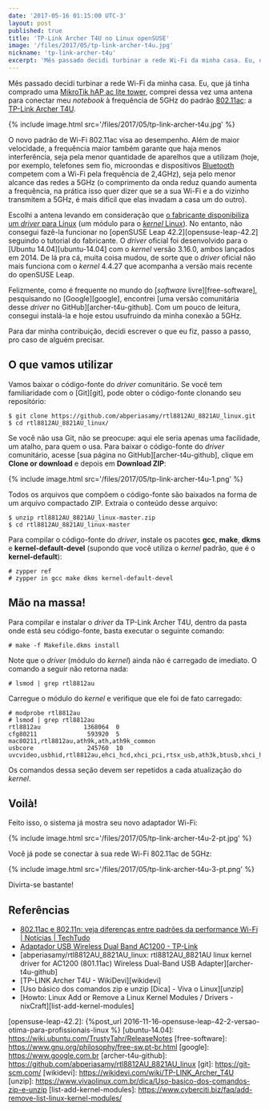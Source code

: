 ```yaml
---
date: '2017-05-16 01:15:00 UTC-3'
layout: post
published: true
title: 'TP-Link Archer T4U no Linux openSUSE'
image: '/files/2017/05/tp-link-archer-t4u.jpg'
nickname: 'tp-link-archer-t4u'
excerpt: 'Mês passado decidi turbinar a rede Wi-Fi da minha casa. Eu, que já tinha comprado uma MikroTik hAP ac lite tower, comprei dessa vez uma antena para conectar meu notebook à frequência de 5GHz do padrão 802.11ac: a TP-Link Archer T4U. O novo padrão de Wi-Fi 802.11ac visa ao desempenho. Além de maior velocidade, a frequência maior também garante que haja menos interferência, seja pela menor quantidade de aparelhos que a utilizam (hoje, por exemplo, telefones sem fio, microondas e dispositivos Bluetooth competem com a Wi-Fi pela frequência de 2,4GHz), seja pelo menor alcance das redes a 5GHz (o comprimento da onda reduz quando aumenta a frequência, na prática isso quer dizer que se a sua Wi-Fi e a do vizinho transmitem a 5GHz, é mais difícil que elas invadam a casa um do outro).'
---
```


Mês passado decidi turbinar a rede Wi-Fi da minha casa. Eu, que já tinha comprado uma [MikroTik hAP ac lite tower][mikrotik], comprei dessa vez uma antena para conectar meu *notebook* à frequência de 5GHz do padrão [802.11ac][802.11ac]: a [TP-Link Archer T4U][tp-link-archer-t4u].

{% include image.html src='/files/2017/05/tp-link-archer-t4u.jpg' %}

O novo padrão de Wi-Fi 802.11ac visa ao desempenho. Além de maior velocidade, a frequência maior também garante que haja menos interferência, seja pela menor quantidade de aparelhos que a utilizam (hoje, por exemplo, telefones sem fio, microondas e dispositivos [Bluetooth][bluetooth] competem com a Wi-Fi pela frequência de 2,4GHz), seja pelo menor alcance das redes a 5GHz (o comprimento da onda reduz quando aumenta a frequência, na prática isso quer dizer que se a sua Wi-Fi e a do vizinho transmitem a 5GHz, é mais difícil que elas invadam a casa um do outro).

Escolhi a antena levando em consideração que [o fabricante disponibiliza um *driver* para Linux][archer-t4u-driver] (um módulo para o [*kernel* Linux][kernel]). No entanto, não consegui fazê-la funcionar no [openSUSE Leap 42.2][opensuse-leap-42.2] seguindo o tutorial do fabricante. O *driver* oficial foi desenvolvido para o [Ubuntu 14.04][ubuntu-14.04] com o *kernel* versão 3.16.0, ambos lançados em 2014. De lá pra cá, muita coisa mudou, de sorte que o *driver* oficial não mais funciona com o *kernel* 4.4.27 que acompanha a versão mais recente do openSUSE Leap.

Felizmente, como é frequente no mundo do [*software* livre][free-software], pesquisando no [Google][google], encontrei [uma versão comunitária desse *driver* no GitHub][archer-t4u-github]. Com um pouco de leitura, consegui instalá-la e hoje estou usufruindo da minha conexão a 5GHz.

Para dar minha contribuição, decidi escrever o que eu fiz, passo a passo, pro caso de alguém precisar.

## O que vamos utilizar

Vamos baixar o código-fonte do *driver* comunitário. Se você tem familiaridade com o [Git][git], pode obter o código-fonte clonando seu repositório:

```
$ git clone https://github.com/abperiasamy/rtl8812AU_8821AU_linux.git
$ cd rtl8812AU_8821AU_linux/
```

Se você não usa Git, não se preocupe: aqui ele seria apenas uma facilidade, um atalho, para quem o usa. Para baixar o código-fonte do *driver* comunitário, acesse [sua página no GitHub][archer-t4u-github], clique em **Clone or download** e depois em **Download ZIP**:

{% include image.html src='/files/2017/05/tp-link-archer-t4u-1.png' %}

Todos os arquivos que compõem o código-fonte são baixados na forma de um arquivo compactado ZIP. Extraia o conteúdo desse arquivo:

```
$ unzip rtl8812AU_8821AU_linux-master.zip
$ cd rtl8812AU_8821AU_linux-master
```

Para compilar o código-fonte do *driver*, instale os pacotes **gcc**, **make**, **dkms** e **kernel-default-devel** (supondo que você utiliza o *kernel* padrão, que é o **kernel-default**):

```
# zypper ref
# zypper in gcc make dkms kernel-default-devel
```

## Mão na massa!

Para compilar e instalar o *driver* da TP-Link Archer T4U, dentro da pasta onde está seu código-fonte, basta executar o seguinte comando:

```
# make -f Makefile.dkms install
```

Note que o *driver* (módulo do *kernel*) ainda não é carregado de imediato. O comando a seguir não retorna nada:

```
# lsmod | grep rtl8812au
```

Carregue o módulo do *kernel* e verifique que ele foi de fato carregado:

```
# modprobe rtl8812au
# lsmod | grep rtl8812au
rtl8812au            1368064  0 
cfg80211              593920  5 mac80211,rtl8812au,ath9k,ath,ath9k_common
usbcore               245760  10 uvcvideo,usbhid,rtl8812au,ehci_hcd,xhci_pci,rtsx_usb,ath3k,btusb,xhci_hcd,ehci_pci
```

Os comandos dessa seção devem ser repetidos a cada atualização do *kernel*.

## Voilà!

Feito isso, o sistema já mostra seu novo adaptador Wi-Fi:

{% include image.html src='/files/2017/05/tp-link-archer-t4u-2-pt.jpg' %}

Você já pode se conectar à sua rede Wi-Fi 802.11ac de 5GHz:

{% include image.html src='/files/2017/05/tp-link-archer-t4u-3-pt.png' %}

Divirta-se bastante!

## Referências

- [802.11ac e 802.11n: veja diferenças entre padrões da performance Wi-Fi | Notícias | TechTudo][802.11ac]
- [Adaptador USB Wireless Dual Band AC1200 - TP-Link][tp-link-archer-t4u]
- [abperiasamy/rtl8812AU_8821AU_linux: rtl8812AU_8821AU linux kernel driver for AC1200 (801.11ac) Wireless Dual-Band USB Adapter][archer-t4u-github]
- [TP-LINK Archer T4U - WikiDevi][wikidevi]
- [Uso básico dos comandos zip e unzip [Dica] - Viva o Linux][unzip]
- [Howto: Linux Add or Remove a Linux Kernel Modules / Drivers - nixCraft][list-add-kernel-modules]

[mikrotik]:                 https://mikrotik.com/product/RB952Ui-5ac2nD-TC
[802.11ac]:                 http://www.techtudo.com.br/noticias/noticia/2016/09/80211ac-e-80211n-veja-diferencas-entre-padroes-da-performance-wi-fi.html
[tp-link-archer-t4u]:       http://www.tp-link.com.br/products/details/cat-11_Archer-T4U.html
[bluetooth]:                https://pt.wikipedia.org/wiki/Bluetooth
[archer-t4u-driver]:        http://www.tp-link.com.br/download/Archer-T4U_V1.html#Driver
[kernel]:                   https://www.kernel.org/
[opensuse-leap-42.2]:       {%post_url 2016-11-16-opensuse-leap-42-2-versao-otima-para-profissionais-linux %}
[ubuntu-14.04]:             https://wiki.ubuntu.com/TrustyTahr/ReleaseNotes
[free-software]:            https://www.gnu.org/philosophy/free-sw.pt-br.html
[google]:                   https://www.google.com.br
[archer-t4u-github]:        https://github.com/abperiasamy/rtl8812AU_8821AU_linux
[git]:                      https://git-scm.com/
[wikidevi]:                 https://wikidevi.com/wiki/TP-LINK_Archer_T4U
[unzip]:                    https://www.vivaolinux.com.br/dica/Uso-basico-dos-comandos-zip-e-unzip
[list-add-kernel-modules]:  https://www.cyberciti.biz/faq/add-remove-list-linux-kernel-modules/

